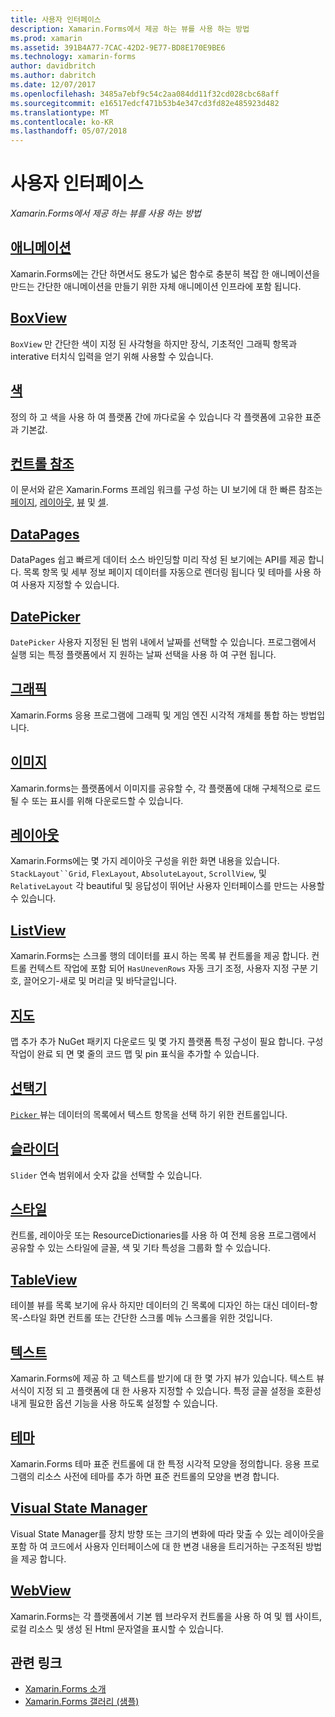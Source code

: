 ```yaml
---
title: 사용자 인터페이스
description: Xamarin.Forms에서 제공 하는 뷰를 사용 하는 방법
ms.prod: xamarin
ms.assetid: 391B4A77-7CAC-42D2-9E77-BD8E170E9BE6
ms.technology: xamarin-forms
author: davidbritch
ms.author: dabritch
ms.date: 12/07/2017
ms.openlocfilehash: 3485a7ebf9c54c2aa084dd11f32cd028cbc68aff
ms.sourcegitcommit: e16517edcf471b53b4e347cd3fd82e485923d482
ms.translationtype: MT
ms.contentlocale: ko-KR
ms.lasthandoff: 05/07/2018
---
```

# <a name="user-interface"></a>사용자 인터페이스

_Xamarin.Forms에서 제공 하는 뷰를 사용 하는 방법_

## <a name="animationanimationindexmd"></a>[애니메이션](animation/index.md)

Xamarin.Forms에는 간단 하면서도 용도가 넓은 함수로 충분히 복잡 한 애니메이션을 만드는 간단한 애니메이션을 만들기 위한 자체 애니메이션 인프라에 포함 됩니다.

## <a name="boxviewboxviewmd"></a>[BoxView](boxview.md)

`BoxView` 만 간단한 색이 지정 된 사각형을 하지만 장식, 기초적인 그래픽 항목과 interative 터치식 입력을 얻기 위해 사용할 수 있습니다.

## <a name="colorscolorsmd"></a>[색](colors.md)

정의 하 고 색을 사용 하 여 플랫폼 간에 까다로울 수 있습니다 각 플랫폼에 고유한 표준과 기본값.

## <a name="controls-referencecontrolsindexmd"></a>[컨트롤 참조](controls/index.md)

이 문서와 같은 Xamarin.Forms 프레임 워크를 구성 하는 UI 보기에 대 한 빠른 참조는 [페이지](~/xamarin-forms/user-interface/controls/pages.md), [레이아웃](~/xamarin-forms/user-interface/controls/layouts.md), [뷰](~/xamarin-forms/user-interface/controls/views.md) 및 [셀](~/xamarin-forms/user-interface/controls/cells.md).

## <a name="datapagesdatapagesindexmd"></a>[DataPages](datapages/index.md)

DataPages 쉽고 빠르게 데이터 소스 바인딩할 미리 작성 된 보기에는 API를 제공 합니다. 목록 항목 및 세부 정보 페이지 데이터를 자동으로 렌더링 됩니다 및 테마를 사용 하 여 사용자 지정할 수 있습니다.

## <a name="datepickerdatepickermd"></a>[DatePicker](datepicker.md)

`DatePicker` 사용자 지정된 된 범위 내에서 날짜를 선택할 수 있습니다. 프로그램에서 실행 되는 특정 플랫폼에서 지 원하는 날짜 선택을 사용 하 여 구현 됩니다.

## <a name="graphicsgraphicsindexmd"></a>[그래픽](graphics/index.md)

Xamarin.Forms 응용 프로그램에 그래픽 및 게임 엔진 시각적 개체를 통합 하는 방법입니다.

## <a name="imagesimagesmd"></a>[이미지](images.md)

Xamarin.forms는 플랫폼에서 이미지를 공유할 수, 각 플랫폼에 대해 구체적으로 로드 될 수 또는 표시를 위해 다운로드할 수 있습니다.

## <a name="layoutslayoutsindexmd"></a>[레이아웃](layouts/index.md)

Xamarin.Forms에는 몇 가지 레이아웃 구성을 위한 화면 내용을 있습니다. `StackLayout``Grid`, `FlexLayout`, `AbsoluteLayout`, `ScrollView`, 및 `RelativeLayout` 각 beautiful 및 응답성이 뛰어난 사용자 인터페이스를 만드는 사용할 수 있습니다.

## <a name="listviewlistviewindexmd"></a>[ListView](listview/index.md)

Xamarin.Forms는 스크롤 행의 데이터를 표시 하는 목록 뷰 컨트롤을 제공 합니다. 컨트롤 컨텍스트 작업에 포함 되어 `HasUnevenRows` 자동 크기 조정, 사용자 지정 구분 기호, 끌어오기-새로 및 머리글 및 바닥글입니다.

## <a name="mapsmapmd"></a>[지도](map.md)

맵 추가 추가 NuGet 패키지 다운로드 및 몇 가지 플랫폼 특정 구성이 필요 합니다. 구성 작업이 완료 되 면 몇 줄의 코드 맵 및 pin 표식을 추가할 수 있습니다.

## <a name="pickerpickerindexmd"></a>[선택기](picker/index.md)

[ `Picker` ](https://developer.xamarin.com/api/type/Xamarin.Forms.Picker/) 뷰는 데이터의 목록에서 텍스트 항목을 선택 하기 위한 컨트롤입니다.

## <a name="sliderslidermd"></a>[슬라이더](slider.md)

`Slider` 연속 범위에서 숫자 값을 선택할 수 있습니다.

## <a name="stylesstylesindexmd"></a>[스타일](styles/index.md)

컨트롤, 레이아웃 또는 ResourceDictionaries를 사용 하 여 전체 응용 프로그램에서 공유할 수 있는 스타일에 글꼴, 색 및 기타 특성을 그룹화 할 수 있습니다.

## <a name="tableviewtableviewmd"></a>[TableView](tableview.md)

테이블 뷰를 목록 보기에 유사 하지만 데이터의 긴 목록에 디자인 하는 대신 데이터-항목-스타일 화면 컨트롤 또는 간단한 스크롤 메뉴 스크롤을 위한 것입니다.

## <a name="texttextindexmd"></a>[텍스트](text/index.md)

Xamarin.Forms에 제공 하 고 텍스트를 받기에 대 한 몇 가지 뷰가 있습니다. 텍스트 뷰 서식이 지정 되 고 플랫폼에 대 한 사용자 지정할 수 있습니다. 특정 글꼴 설정을 호환성 내게 필요한 옵션 기능을 사용 하도록 설정할 수 있습니다.

## <a name="themesthemesindexmd"></a>[테마](themes/index.md)

Xamarin.Forms 테마 표준 컨트롤에 대 한 특정 시각적 모양을 정의합니다. 응용 프로그램의 리소스 사전에 테마를 추가 하면 표준 컨트롤의 모양을 변경 합니다.

## <a name="visual-state-managervisual-state-managermd"></a>[Visual State Manager](visual-state-manager.md)

Visual State Manager를 장치 방향 또는 크기의 변화에 따라 맞출 수 있는 레이아웃을 포함 하 여 코드에서 사용자 인터페이스에 대 한 변경 내용을 트리거하는 구조적된 방법을 제공 합니다.

## <a name="webviewwebviewmd"></a>[WebView](webview.md)

Xamarin.Forms는 각 플랫폼에서 기본 웹 브라우저 컨트롤을 사용 하 여 및 웹 사이트, 로컬 리소스 및 생성 된 Html 문자열을 표시할 수 있습니다.


## <a name="related-links"></a>관련 링크

- [Xamarin.Forms 소개](~/xamarin-forms/get-started/introduction-to-xamarin-forms.md)
- [Xamarin.Forms 갤러리 (샘플)](https://developer.xamarin.com/samples/FormsGallery/)

